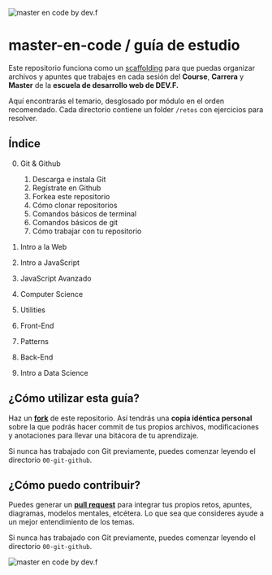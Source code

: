 ![master en code by dev.f](https://storage.googleapis.com/campus-cvs/lectures/master-en-code.jpeg)

# master-en-code / guía de estudio

Este repositorio funciona como un [scaffolding](https://en.wikipedia.org/wiki/Scaffold_(programming)) para que puedas organizar archivos y apuntes que trabajes en cada sesión del **Course**, **Carrera** y **Master** de la **escuela de desarrollo web de DEV.F.**

Aquí encontrarás el temario, desglosado por módulo en el orden recomendado. Cada directorio contiene un folder `/retos` con ejercicios para resolver.

## Índice

0. Git & Github
   1. Descarga e instala Git
   2. Regístrate en Github
   3. Forkea este repositorio
   4. Cómo clonar repositorios
   5. Comandos básicos de terminal
   6. Comandos básicos de git
   7. Cómo trabajar con tu repositorio

1. Intro a la Web
2. Intro a JavaScript
3. JavaScript Avanzado
4. Computer Science
5. Utilities
6. Front-End
7. Patterns
8. Back-End
9. Intro a Data Science   

## ¿Cómo utilizar esta guía?

Haz un **[fork](https://docs.github.com/en/github/getting-started-with-github/quickstart/fork-a-repo)** de este repositorio. Así tendrás una **copia idéntica personal** sobre la que podrás hacer commit de tus propios archivos, modificaciones y anotaciones para llevar una bitácora de tu aprendizaje.

Si nunca has trabajado con Git previamente, puedes comenzar leyendo el directorio `00-git-github`.

## ¿Cómo puedo contribuir?

Puedes generar un **[pull request](https://www.freecodecamp.org/news/how-to-make-your-first-pull-request-on-github-3/)** para integrar tus propios retos, apuntes, diagramas, modelos mentales, etcétera. Lo que sea que consideres ayude a un mejor entendimiento de los temas.

Si nunca has trabajado con Git previamente, puedes comenzar leyendo el directorio `00-git-github`.

![master en code by dev.f](https://storage.googleapis.com/campus-cvs/lectures/banner-code.jpeg)
